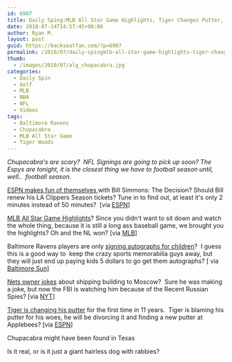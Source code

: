 ```yaml
---
id: 6907
title: Daily Sping:MLB All Star Game Highlights, Tiger Changes Putter, Chupacabra Sighting
date: 2010-07-14T14:57:45+00:00
author: Ryan M.
layout: post
guid: https://backseatfan.com/?p=6907
permalink: /2010/07/daily-spingmlb-all-star-game-highlights-tiger-changes-putter-chupacabra-sighting/
thumb:
  - /images/2010/07/alg_chupacabra.jpg
categories:
  - Daily Spin
  - Golf
  - MLB
  - NBA
  - NFL
  - Videos
tags:
  - Baltimore Ravens
  - Chupacabra
  - MLB All Star Game
  - Tiger Woods
---
```


<div class="entry">
  <p>
    <em>Chupacabra's are scary?  NFL Signings are going to pick up soon? The Espys are tonight, it is the closest thing we have to football season until, well..  football season.</em>
  </p>

  <p>
    <a href="https://www.youtube.com/watch?v=m8f8NYgWrzY">ESPN makes fun of themselves </a>with Bill Simmons: The Decision? Should Bill renew his LA Clippers Season tickets? Tune in to find out, at least it's only 2 minutes instead of 50 minutes?  [via <a href="https://www.youtube.com/watch?v=m8f8NYgWrzY">ESPN</a>]
  </p>

  <p>
    <a href="http://mlb.mlb.com/video/play.jsp?content_id=9915299">MLB All Star Game Highlights</a>? Since you didn't want to sit down and watch the whole thing, because it is still a long ass baseball game, we brought you the highlights? Oh and the NL won? [via <a href="http://mlb.mlb.com/video/play.jsp?content_id=9915299">MLB</a>]
  </p>

  <p>
    Baltimore Ravens players are only <a href="http://weblogs.baltimoresun.com/sports/ravens/blog/2010/07/new_autograph_policy_at_training_camp.html">signing autographs for children</a>?  I guess this is a good way to  keep the crazy sports memorabilia guys away, but they will just end up paying kids 5 dollars to go get them autographs? [ via <a href="http://weblogs.baltimoresun.com/sports/ravens/blog/2010/07/new_autograph_policy_at_training_camp.html">Baltimore Sun</a>]
  </p>

  <p>
    <a href="https://www.nytimes.com/2010/07/14/sports/basketball/14nets.html?_r=2&partner=rss&emc=rss">Nets owner jokes</a> about shipping building to Moscow?  Sure he was making a joke, but now the FBI is watching him because of the Recent Russian Spies? [via <a href="https://www.nytimes.com/2010/07/14/sports/basketball/14nets.html?_r=2&partner=rss&emc=rss">NYT</a>]
  </p>

  <p>
    <a href="http://sports.espn.go.com/golf/britishopen10/news/story?id=5375440">Tiger is changing his putter</a> for the first time in 11 years.  Tiger is blaming his putter for his woes, he will be divorcing it and finding a new putter at Applebees? [via <a href="http://sports.espn.go.com/golf/britishopen10/news/story?id=5375440">ESPN</a>]
  </p>

  <p>
    Chupacabra might have been found in Texas
  </p>

  <p>
  </p>

  <p>
    Is it real, or is it just a giant hairless dog with rabbies?
  </p>
</div>
